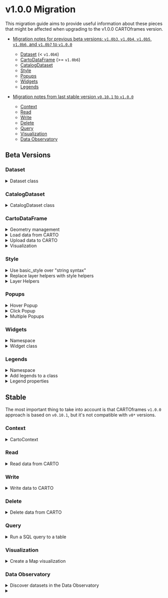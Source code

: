 # v1.0.0 Migration

This migration guide aims to provide useful information about these pieces that might be affected when upgrading to the v1.0.0 CARTOframes version.

* [Migration notes for previous beta versions: `v1.0b3`, `v1.0b4`, `v1.0b5`, `v1.0b6`, and `v1.0b7` to `v1.0.0`](#Beta-Versions)
    * [Dataset](#Dataset) (< `v1.0b6`)
    * [CartoDataFrame](#CartoDataFrame) (>= `v1.0b6`)
    * [CatalogDataset](#CatalogDataset)
    * [Style](#Style)
    * [Popups](#Popups)
    * [Widgets](#Widgets)
    * [Legends](#Legends)

* [Migration notes from last stable version `v0.10.1` to `v1.0.0`](#Stable)
    * [Context](#Context)
    * [Read](#Read)
    * [Write](#Write)
    * [Delete](#Delete)
    * [Query](#Query)
    * [Visualization](#Visualization)
    * [Data Observatory](#Data-Observatory)

## Beta Versions

### Dataset

<details><summary>Dataset class</summary>
<p>

The `Dataset` class for reading and writing data is not needed anymore. Now there's a different `Dataset` class used in the Data Observatory, and they are different things.

Visualize a dataframe:

* From:

```python
from cartoframes.data import Dataset
from cartoframes.viz import Map, Layer

ds = Dataset(df)
Map(Layer(ds))
```

* To:

```python
from cartoframes.viz import Map, Layer

Map(Layer(df))
```

Download data:

* From:

```python
from cartoframes.data import Dataset

ds = Dataset('table_name')
df = ds.download()
```

* To:

```python
from cartoframes import read_carto

gdf = read_carto('table_name')
```

Use a SQL query:

* From:

```python
from cartoframes.data import Dataset

ds = Dataset("SELECT * FROM global_power_plants WHERE country IN ('Brazil')")
df = ds.download()
```

* To:

```python
from cartoframes import read_carto

gdf = read_carto("SELECT * FROM global_power_plants WHERE country IN ('Brazil')")
```

Upload data:

* From:

```python
from cartoframes.data import Dataset

ds = Dataset(gdf)

ds.upload(
    table_name='table',
    with_lnglat=('longitude', 'latitude'),
    if_exists=Dataset.IF_EXISTS_REPLACE
)
```

* To:

```python
from cartoframes import to_carto

to_carto(
    gdf,
    table_name='table',
    if_exists='replace'
)
```

Change Dataset privacy:

* From

```python
from cartoframes.data import Dataset

ds = Dataset('table_name')

ds.update_dataset_info(privacy=Dataset.PRIVACY_PRIVATE)
```

* To:

```python
from cartoframes import update_privacy_table

update_privacy_table('table_name', 'private')
```

</p>
</details>

### CatalogDataset

<details><summary>CatalogDataset class</summary>
<p>

This class is now named `Dataset`:

* From:

```python
from cartoframes.data.observatory import CatalogDataset

dataset = CatalogDataset.get('carto-do.ags.demographics_retailpotential_usa_blockgroup_2015_yearly_2018')
```

* To:

```python
from cartoframes.data.observatory import Dataset

dataset = Dataset.get('carto-do.ags.demographics_retailpotential_usa_blockgroup_2015_yearly_2018')
```

</p>
</details>

### CartoDataFrame

<details><summary>Geometry management</summary>
<p>

* From:

```python
from cartoframes import CartoDataFrame

cdf = CartoDataFrame(df, geometry='the_geom')
```

* To:

```python
from geopandas import GeoDataFrame
from cartoframes.utils import decode_geometry

gdf = GeoDataFrame(df, geometry=decode_geometry(df['the_geom']))
```

* From:

```python
from cartoframes import CartoDataFrame

cdf = CartoDataFrame(df)
cdf.set_geometry_from_xy('lng', 'lat', inplace=True)
```

* To:

```python
from geopandas import GeoDataFrame, points_from_xy

gdf = GeoDataFrame(df, geometry=points_from_xy(df['lng'], df['lat']))
```

</p>
</details>

<details><summary>Load data from CARTO</summary>
<p>

* From:

```python
from cartoframes import CartoDataFrame

cdf = CartoDataFrame.from_carto('global_power_plants', limit=100)
```

* To (as we already could):

```python
from cartoframes import read_carto

gdf = read_carto('global_power_plants', limit=100)
```

</p>
</details>

<details><summary>Upload data to CARTO</summary>
<p>

* From:

```python
cdf.to_carto(
    table_name='global_power_plants',
    if_exists='replace'
)
```

* To (as we already could):

```python
from cartoframes import to_carto

to_carto(
    gdf,
    table_name='global_power_plants',
    if_exists='replace'
)
```

</p>
</details>

<details><summary>Visualization</summary>
<p>

* From:

```python
cdf.viz()
```

* To (as we already could):

```python
from cartoframes.viz import Map, Layer

Map(Layer(gdf))

# or Layer(gdf)
```

</p>
</details>

### Style

<details><summary>Use basic_style over "string syntax"</summary>
<p>

Replace CARTO VL style syntax by using style helpers.

* From:

```python
from cartoframes.viz import Map, Layer, Style

Map(
  Layer(
    'table_name',
    style='color: blue strokeColor: white'
  )
)
```

* To:

```python
from cartoframes.viz import Map, Layer, basic_style

Map(
  Layer(
    'table_name',
    style=basic_style(color='blue', stroke_color='white')
  )
)
```

</p>
</details>

<details><summary>Replace layer helpers with style helpers</summary>
<p>

* From:

```python
from cartoframes.viz.helpers import size_category_layer

size_category_layer(
  'roads',
  'type',
  title='Roads sized by category'
)
```

* To:

```python
from cartoframes.viz import Layer, size_category_style

Layer(
  'roads',
  size_category_style('type'),
  title='Roads sized by category'
)
```

</p>
</details>

<details><summary>Layer Helpers</summary>
<p>

Layer helpers have been replaced by style helpers. Now every layer is made by using the Layer class.

* From:

```python
from cartoframes.viz.helpers import color_category_layer

color_category_layer('table', 'column', palette='sunset', legends=False, widgets=True, popups=True, title='Title')
```

* To:

```python
from cartoframes.viz.helpers import Layer, color_category_style

Layer(
    'table',
    color_category_style('column', palette='sunset'),
    default_legend=False,
    default_widget=True,
    default_popup_hover=True,
    default_popup_click=True  # New feature
    title='Title'
)
```

</p>
</details>

### Popups

<details><summary>Hover Popup</summary>
<p>

Simple hover popup, now `popup_hover` is a Layer parameter that contains an array of `popup_element`

* From:

```python
from cartoframes.viz import Layer

Layer(
    'populated_places'
    popup={
        'hover': '$name'
    }
)
```

* To:

```python
from cartoframes.viz import Layer, popup_element

Layer(
    'populated_places',
    popup_hover=[
        popup_element('name')
    ]
)
```
</p>
</details>

<details><summary>Click Popup</summary>
<p>

Click popup with two values, now `popup_click` is also a Layer parameter that contains an array of `popup_element`

* From:

```python
from cartoframes.viz import Layer

Layer(
    'populated_places'
    popup={
        'click': ['$name', '$pop_max']
    }
)
```

* To:

```python
from cartoframes.viz import Layer, popup_element

Layer(
    'populated_places',
    popup_click=[
        popup_element('name'),
        popup_element('pop_max')
    ]
)
```
</p>
</details>

<details><summary>Multiple Popups</summary>
<p>

Multiple popups with custom titles

* From:

```python
from cartoframes.viz import Layer

Layer(
    'populated_places'
    popup={
        'click': [{
            'value': '$name',
            'title': 'Name'
        }, {
            'value': '$pop_max',
            'title': 'Pop Max'
        }],
        'hover': [{
            'value': '$name',
            'title': 'Name'
        }]
    }
)
```

* To:

```python
from cartoframes.viz import Layer, popup_element

Layer(
    'populated_places',
    popup_hover=[
        popup_element('name', title='Name'),
    ],
    popup_click=[
        popup_element('name', title='Name'),
        popup_element('pop_max', title='Pop Max')
    ]
)
```
</p>
</details>

### Widgets

<details><summary>Namespace</summary>
<p>

* From:

```python
from cartoframes.viz.widgets import formula_widget
```

* To:

```python
from cartoframes.viz import formula_widget
```

</p>
</details>

<details><summary>Widget class</summary>
<p>

* Don't create widgets through the `Widget` class anymore, extend the built-in widgets

</p>
</details>

### Legends

<details><summary>Namespace</summary>
<p>

* From:

```python
from cartoframes.viz import Legend
```

* To:

```python
from cartoframes.viz import color_bins_legend
```

</p>
</details>

<details><summary>Add legends to a class</summary>
<p>

* Don't create widgets through the `Legend` class anymore, extend the built-in legends
* `legend` parameter in Layer now is `legends` (plural)


* From:

```python
from cartoframes.viz import Map, Layer, Legend
Map(
  Layer(
    'table_name',
    style='...',
    legend=Legend('color-bins', title='Legend Title')
  )
)
```

* To:


```python
from cartoframes.viz import Map, Layer, color_bins_style, color_bins_legend, 
Map(
  Layer(
    'table_name',
    style=color_bins_style('column_name'),
    legends=color_bins_legend(title='Legend Title')
  )
)

# or

from cartoframes.viz import Map, Layer, color_bins_style, default_legend
Map(
  Layer(
    'table_name',
    style=color_bins_style('column_name'),
    legends=default_legend(title='Legend Title')
  )
)
```

Using multiple legends:

```python
from cartoframes.viz import Map, Layer, color_bins_style, basic_legend, default_legend
Map(
  Layer(
    'table_name',
    style=color_bins_style('column_name')
    legends=[
      basic_legend(title='Legend Title 1'),
      default_legend(title='Legend Title 2')
    ]
  )
)
```
</p>
</details>

<details><summary>Legend properties</summary>
<p>

Available properties for legends are changed to:

* "color" -> "color"
* "strokeColor" -> "stroke_color"
* "width" -> "size"
* "strokeWidth" -> "stroke_width"

* From:

```python
from cartoframes.viz import Map, Layer, Legend
Map(
  Layer(
    'table_name',
    style='...',
    legend=Legend('color-category', title='Legend Title', prop='strokeColor')
  )
)
```

* To:

```python
from cartoframes.viz import color_category_style, color_category_legend
Map(
  Layer(
    'table_name',
    style=color_category_style('column_name'),
    legends=color_category_legend('color-bins', title='Legend Title', prop='stroke_color')
  )
)
```
</p>
</details>

## Stable

The most important thing to take into account is that CARTOframes `v1.0.0` approach is based on `v0.10.1`, but it's not compatible with `v0*` versions.

### Context

<details><summary>CartoContext</summary>
<p>

The `CartoContext` concept does not exist anymore to set the CARTO credentials.

* From:

```python
from cartoframes.context import CartoContext

cc = CartoContext(
    base_url='https://johnsmith.carto.com',
    api_key='abcdefg'
)
```

* To:

```python
from cartoframes.auth import set_default_credentials

set_default_credentials(
    base_url='https://johnsmith.carto.com',
    api_key='abcdefg'
)
```

* From:

```python
from cartoframes import Credentials

Credentials(
    username='johnsmith',
    api_key='abcdefg'
)
```

* To:

```python
from cartoframes.auth import Credentials

credentials = Credentials(
    username='johnsmith',
    api_key='abcdefg'
)
```

Also, it is possible, and we recomend this option, to read credentials from a `.json` file:

```python
from cartoframes.auth import set_default_credentials

set_default_credentials('creds.json')
```

```json
{
  "username": "johnsmith",
  "api_key": "abcdefg"
}
```

</p>
</details>

### Read

<details><summary>Read data from CARTO</summary>
<p>

* From:

```python
import cartoframes

cc = cartoframes.CartoContext('https://johnsmith.carto.com', 'abcdefg')
df = cc.read('dataset_name')
```

* To:

```python
from cartoframes.auth import set_default_credentials
from cartoframes import read_carto

set_default_credentials('johnsmith', 'abcdefg')
gdf = read_carto('table_name')
```
</p>
</details>

### Write

<details><summary>Write data to CARTO</summary>
<p>

* From:

```python
import cartoframes

cc = cartoframes.CartoContext('https://johnsmith.carto.com', 'abcdefg')
cc.write(df, 'table_name')
```

* To:

```python
from cartoframes.auth import set_default_credentials
from cartoframes import to_carto

set_default_credentials('johnsmith', 'abcdefg')
to_carto(df, 'table_name')
```

</p>
</details>

### Delete

<details><summary>Delete data from CARTO</summary>
<p>

* From:

```python
import cartoframes

cc = cartoframes.CartoContext('https://johnsmith.carto.com', 'abcdefg')
cc.delete('table_name')
```

* To:

```python
from cartoframes.auth import set_default_credentials
from cartoframes import delete_table

set_default_credentials('johnsmith', 'abcdefg')
delete_table('table_name')
```

</p>
</details>

### Query

<details><summary>Run a SQL query to a table</summary>
<p>

* From:

```python
import cartoframes

cc = cartoframes.CartoContext('https://johnsmith.carto.com', 'abcdefg')
df = cc.query(
    '''
      SELECT * FROM
      my_table
      ORDER BY value_column DESC
      LIMIT 10
    ''',
    table_name='table_name'
)
```

* To:

```python
from cartoframes.auth import set_default_credentials
from cartoframes import read_carto

set_default_credentials('johnsmith', 'abcdefg')
gdf = read_carto('''
        SELECT * FROM
        my_table
        ORDER BY value_column DESC
        LIMIT 10
    ''')
```
</p>
</details>

### Visualization

<details><summary>Create a Map visualization</summary>
<p>

CARTOframes visualization has changed significantly, and we highly recommend to read the [Visualization Guide](https://carto.com/developers/cartoframes/guides/Visualization/)

* From:

```python
import cartoframes

cc = cartoframes.CartoContext('https://johnsmith.carto.com', 'abcdefg')
cc.map(
    layers=Layer('table_name', color='category'),
    zoom=14,
    lng=-68,
    lat=45)
```

* To:

```python
from cartoframes.auth import set_default_credentials
from cartoframes.viz import Map, Layer, color_category_style

set_default_credentials('johnsmith', 'abcdefg')

Map(
  Layer(
    'table_name',
    color_category_style('category')
  ),
  viewport={zoom: 14, lat: 45, lng: -68}
)
```

</p>
</details>

### Data Observatory

<details><summary>Discover datasets in the Data Observatory</summary>
<p>

We've a full integration with the Data Observatory and new functionality. We recommend go through the [Data Discovery](https://carto.com/developers/cartoframes/guides/Data-discovery/) and [Data Enrichment](https://carto.com/developers/cartoframes/guides/Data-enrichment/) guides.

* From:

```python
import cartoframes

cc = cartoframes.CartoContext('https://johnsmith.carto.com', 'abcdefg')
meta = cc.data_discovery('USA', keywords='demographics', time='2010')
print(meta['numer_name'].values)
```

* To:

```python
from cartoframes.data.observatory import Catalog

Catalog().country('usa').category('demographics').datasets
```

</p>
</details>


<details><summary></summary>
<p>

* From:

```python
```

* To:

```python
```

</p>
</details>
